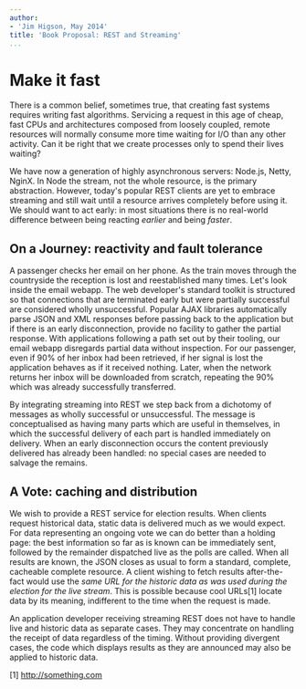 ```yaml
---
author:
- 'Jim Higson, May 2014'
title: 'Book Proposal: REST and Streaming'
...
```


Make it fast
============

There is a common belief, sometimes true, that creating fast systems
requires writing fast algorithms. Servicing a request in this age of
cheap, fast CPUs and architectures composed from loosely coupled, remote
resources will normally consume more time waiting for I/O than any other
activity. Can it be right that we create processes only to spend their
lives waiting?

We have now a generation of highly asynchronous servers: Node.js, Netty,
NginX. In Node the stream, not the whole resource, is the primary
abstraction. However, today's popular REST clients are yet to embrace
streaming and still wait until a resource arrives completely before
using it. We should want to act early: in most situations there is no
real-world difference between being reacting *earlier* and being
*faster*.

On a Journey: reactivity and fault tolerance
--------------------------------------------

A passenger checks her email on her phone. As the train moves through
the countryside the reception is lost and reestablished many times.
Let's look inside the email webapp. The web developer's standard toolkit
is structured so that connections that are terminated early but were
partially successful are considered wholly unsuccessful. Popular AJAX
libraries automatically parse JSON and XML responses before passing back
to the application but if there is an early disconnection, provide no
facility to gather the partial response. With applications following a
path set out by their tooling, our email webapp disregards partial data
without inspection. For our passenger, even if 90% of her inbox had been
retrieved, if her signal is lost the application behaves as if it
received nothing. Later, when the network returns her inbox will be
downloaded from scratch, repeating the 90% which was already
successfully transferred.

By integrating streaming into REST we step back from a dichotomy of
messages as wholly successful or unsuccessful. The message is
conceptualised as having many parts which are useful in themselves, in
which the successful delivery of each part is handled immediately on
delivery. When an early disconnection occurs the content previously
delivered has already been handled: no special cases are needed to
salvage the remains.

A Vote: caching and distribution
--------------------------------

We wish to provide a REST service for election results. When clients
request historical data, static data is delivered much as we would
expect. For data representing an ongoing vote we can do better than a
holding page: the best information so far as is known can be immediately
sent, followed by the remainder dispatched live as the polls are called.
When all results are known, the JSON closes as usual to form a standard,
complete, cacheable complete resource. A client wishing to fetch results
after-the-fact would use the *same URL for the historic data as was used
during the election for the live stream*. This is possible because cool
URLs[1] locate data by its meaning, indifferent to the time when the
request is made.

An application developer receiving streaming REST does not have to
handle live and historic data as separate cases. They may concentrate on
handling the receipt of data regardless of the timing. Without providing
divergent cases, the code which displays results as they are announced
may also be applied to historic data.

[1] http://something.com
